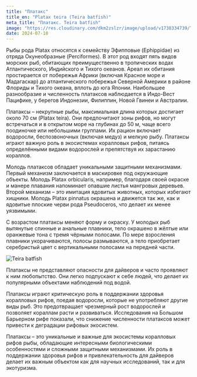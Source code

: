 ```yaml
---
title: "Платакс"
title_en: "Platax teira (Teira batfish)"
meta_title: "Платакс. Teira batfish"
image: "https://res.cloudinary.com/dkm2zslzr/image/upload/v1738334739/Teira_Batfish_mbtnhe.png"
date: 2024-07-10
---
```


Рыбы рода Platax относятся к семейству Эфипповые (Ephippidae) из отряда Окунеобразные (Perciformes). В этот род входят пять видов морских рыб, обитающих преимущественно в тропических водах Атлантического, Индийского и Тихого океанов.  Ареал их обитания простирается от побережья Африки (включая Красное море и Мадагаскар) до атлантического побережья Северной Америки в районе Флориды и Тихого океана, вплоть до юга Японии. Наибольшее разнообразие и численность платаксов наблюдается в Индо-Вест Пацифике, у берегов Индонезии, Филиппин, Новой Гвинеи и Австралии.

Платаксы – некрупные рыбы, максимальная длина которых достигает около 70 см (Platax teira). Они предпочитают зоны рифов, но могут встречаться и в открытом море на глубинах до 50 м, чаще всего поодиночке или небольшими группами. Их рацион включает водоросли, беспозвоночных (включая медуз) и мелкую рыбу. Платаксы играют важную роль в экосистемах коралловых рифов, питаясь определёнными видами водорослей и препятствуя их зарастанию кораллов.

Молодь платаксов обладает уникальными защитными механизмами. Первый механизм заключается в маскировке под окружающие объекты. Молодь Platax orbicularis, например, благодаря своей окраске и манере плавания напоминает опавшие листья мангровых деревьев. Второй механизм – это имитация ядовитых животных, которых избегают хищники. Молодь Platax pinnatus окрашена и движется так же, как и ядовитые плоские черви рода Pseudoceros, что делает их менее уязвимыми.

С возрастом платаксы меняют форму и окраску. У молодых рыб вытянутые спинные и анальные плавники, тело окрашено в жёлтые или оранжевые тона с тремя чёрными полосами. По мере взросления плавники укорачиваются, полосы размываются, а тело приобретает серебристый цвет с вертикальными полосами на передней части.

![Teira batfish](https://res.cloudinary.com/dkm2zslzr/image/upload/v1738334740/Teira_Batfish_2_mjazgx.png "Teira batfish")

Платаксы не представляют опасности для дайверов и часто проявляют к ним любопытство. Они легко подпускают к себе людей, что делает их популярными объектами наблюдений под водой.

Платаксы играют критическую роль в поддержании здоровья коралловых рифов, поедая водоросли, которые не употребляют другие виды рыб. Это предотвращает чрезмерный рост водорослей и позволяет кораллам расти и развиваться. Исследования на Большом Барьерном рифе показали, что снижение численности платаксов может привести к деградации рифовых экосистем.

Платаксы – это уникальные и важные для экосистемы коралловых рифов рыбы, обладающие интересными биологическими особенностями и сложными защитными механизмами. Их роль в поддержании здоровья рифов и привлекательность для дайверов делает их важным объектом как для научных исследований, так и для экотуризма.



